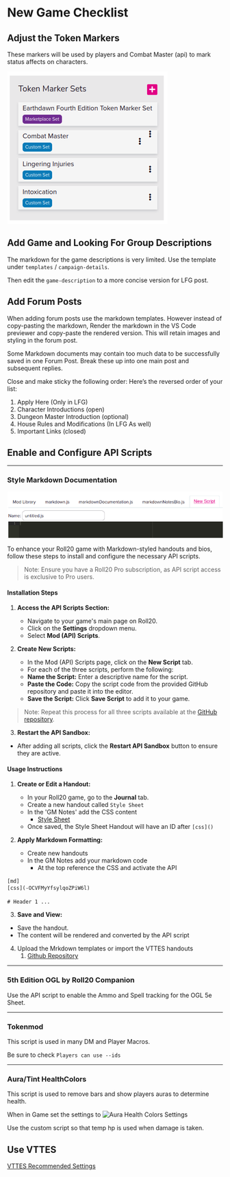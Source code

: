 # New Game Checklist

## Adjust the Token Markers

These markers will be used by players and Combat Master (api) to mark status affects on characters.

![Token Markers](https://raw.githubusercontent.com/Tougher-Together-DnD/default-game-assets/refs/heads/main/tutorials/images/token-marker-sets.png)

## Add Game and Looking For Group Descriptions

The markdown for the game descriptions is very limited. Use the template under `templates` / `campaign-details`.

Then edit the `game-description` to a more concise version for LFG post.

## Add Forum Posts

When adding forum posts use the markdown templates. However instead of copy-pasting the markdown, Render the markdown in the VS Code previewer and copy-paste the rendered version. This will retain images and styling in the forum post.

Some Markdown documents may contain too much data to be successfully saved in one Forum Post. Break these up into one main post and subsequent replies.

Close and make sticky the following order:
Here’s the reversed order of your list:

1. Apply Here (Only in LFG)  
2. Character Introductions (open)  
3. Dungeon Master Introduction (optional)  
4. House Rules and Modifications (In LFG As well)  
5. Important Links (closed)

## Enable and Configure API Scripts

***

### Style Markdown Documentation

![Style Markdown API Scripts](https://raw.githubusercontent.com/Tougher-Together-DnD/default-game-assets/refs/heads/main/tutorials/images/style-markdown-api-scripts.png)


To enhance your Roll20 game with Markdown-styled handouts and bios, follow these steps to install and configure the necessary API scripts.

>Note:
>Ensure you have a Roll20 Pro subscription, as API script access is exclusive to Pro users. 

#### Installation Steps

1. **Access the API Scripts Section:**
   - Navigate to your game's main page on Roll20.
   - Click on the **Settings** dropdown menu.
   - Select **Mod (API) Scripts**.

2. **Create New Scripts:**
   - In the Mod (API) Scripts page, click on the **New Script** tab.
   - For each of the three scripts, perform the following:
   - **Name the Script:** Enter a descriptive name for the script.
   - **Paste the Code:** Copy the script code from the provided GitHub repository and paste it into the editor.
   - **Save the Script:** Click **Save Script** to add it to your game.

>Note:
>Repeat this process for all three scripts available at the [GitHub repository](https://github.com/Tougher-Together-DnD/default-game-assets/tree/main/api/style-markdown-handouts).

3. **Restart the API Sandbox:**
- After adding all scripts, click the **Restart API Sandbox** button to ensure they are active.

#### Usage Instructions

1. **Create or Edit a Handout:**
   - In your Roll20 game, go to the **Journal** tab.
   - Create a new handout called `Style Sheet`
   - In the 'GM Notes' add the CSS content
     - [Style Sheet](https://github.com/Tougher-Together-DnD/default-game-assets/blob/main/templates/handouts/ttd-default.css)
   - Once saved, the Style Sheet Handout will have an ID after `[css]()` 

2. **Apply Markdown Formatting:**
   - Create new handouts
   - In the GM Notes add your markdown code
     - At the top reference the CSS and activate the API
```
[md]
[css](-OCVFMyYfsylqoZPiW6l)

# Header 1 ...
```

3. **Save and View:**
- Save the handout.
- The content will be rendered and converted by the API script

4. Upload the Mrkdown templates or import the VTTES handouts
   1. [Github Repository](https://github.com/Tougher-Together-DnD/default-game-assets/tree/main/handouts/quick-reference)

***

### 5th Edition OGL by Roll20 Companion

Use the API script to enable the Ammo and Spell tracking for the OGL 5e Sheet.

***

### Tokenmod

This script is used in many DM and Player Macros.

Be sure to check `Players can use --ids`

***

### Aura/Tint HealthColors

This script is used to remove bars and show players auras to determine health.

When in Game set the settings to ![Aura Health Colors Settings]()

Use the custom script so that temp hp is used when damage is taken.

## Use VTTES

[VTTES Recommended Settings]()

